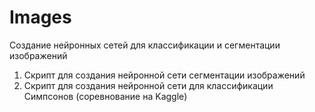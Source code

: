 # Images
Создание нейронных сетей для классификации и сегментации изображений

1. Скрипт для создания нейронной сети сегментации изображений
2. Скрипт для создания нейронной сети для классификации Симпсонов (соревнование на Kaggle)
